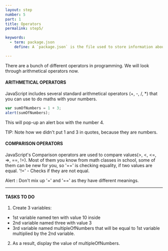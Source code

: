 ```yaml
---
layout: step
number: 5
part: 1
title: Operators
permalink: step5/

keywords:
  - term: package.json
    define: A `package.json` is the file used to store information about a Node.js project, such as its name and its dependencies. Read more [here](https://docs.npmjs.com/files/package.json).

---
```

There are a bunch of different operators in programming. We will look
through arithmetical operators now.
#### ARITHMETICAL OPERATORS
JavaScript includes several standard
arithmetical operators (+, -, /, *) that you can use to do maths with your
numbers.

```javascript
var sumOfNumbers = 1 + 3;
alert(sumOfNumbers);
```

This will pop-up an alert box with the number 4.

TIP: Note how we didn't put 1 and 3 in quotes, because they are numbers.

#### COMPARISON OPERATORS

JavaScript's Comparison operators are used
to compare values(>, <, <=, =>, ==, !=). Most of them you know from math
classes in school, some of them can be new for you, so '==' is checking
equality, if two values are equal.
'!=' - Checks if they are not equal.

Alert : Don't mix up '=' and '==' as they have different meanings.

----

#### TASKS TO DO
1. Create 3 variables:
 * 1st variable named ten with value 10 inside
 * 2nd variable named three with value 3
 * 3rd variable named multipleOfNumbers that will be equal to 1st variable multiplied by the 2nd variable.
2. As a result, display the value of multipleOfNumbers.
